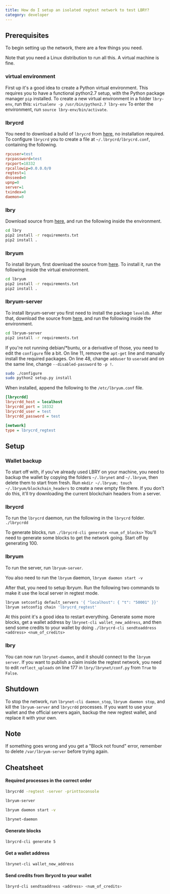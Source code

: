 ```yaml
---
title: How do I setup an isolated regtest network to test LBRY?
category: developer
---
```


## Prerequisites

To begin setting up the network, there are a few things you need.

Note that you need a Linux distribution to run all this. A virtual machine is
fine.

### virtual environment

First up it's a good idea to create a Python virtual environment. This requires
you to have a functional python2.7 setup, with the Python package manager `pip`
installed. To create a new virtual environment in a folder `lbry-env`, run this:
`virtualenv -p /usr/bin/python2.7 lbry-env` To enter the environment, run
`source lbry-env/bin/activate`.

### lbrycrd

You need to download a build of `lbrycrd` from [here](https://github.com/lbryio/lbrycrd/releases/), no installation required.
To configure `lbrycrd` you to create a file at `~/.lbrycrd/lbrycrd.conf`,
containing the following.
```ini
rpcuser=test
rpcpassword=test
rpcport=18332
rpcallowip=0.0.0.0/0
regtest=1
dnsseed=0
upnp=0
server=1
txindex=0
daemon=0
```

### lbry

Download source from [here](https://github.com/lbryio/lbry/releases), and run the following inside the environment.
```bash
cd lbry
pip2 install -r requirements.txt
pip2 install .
```

### lbryum

To install lbryum, first download the source from [here](https://github.com/lbryio/lbryum/releases). To install it, run
the following inside the virtual environment.
```bash
cd lbryum
pip2 install -r requirements.txt
pip2 install .
```


### lbryum-server

To install lbryum-server you first need to install the package `leveldb`. After
that, download the source from [here](https://github.com/lbryio/lbryum-server/releases), and run the following inside the
environment.
```bash
cd lbryum-server
pip2 install -r requirements.txt
```

If you're not running debian/*buntu, or a derivative of those, you need to
edit the `configure` file a bit. On line 11, remove the `apt-get` line and
manually install the required packages. On line 48, change `adduser` to
`useradd` and on the same line, change `--disabled-password` to `-p !`.

```bash
sudo ./configure
sudo python2 setup.py install
```

When installed, append the following to the `/etc/lbryum.conf` file.
```ini
[lbrycrdd]
lbrycrdd_host = localhost
lbrycrdd_port = 18332
lbrycrdd_user = test
lbrycrdd_password = test

[network]
type = lbrycrd_regtest
```

## Setup

### Wallet backup

To start off with, if you've already used LBRY on your machine, you need to
backup the wallet by copying the folders `~/.lbrynet` and `~/.lbryum`, then
delete them to start from fresh. Run
`mkdir ~/.lbryum; touch ~/.lbryum/blockchain_headers` to create a new empty
file there. If you don't do this, it'll try downloading the current blockchain
headers from a server.

### lbrycrd

To run the `lbrycrd` daemon, run the following in the `lbrycrd` folder.
`./lbrycrdd`

To generate blocks, run `./lbrycrd-cli generate <num_of_blocks>`
You'll need to generate some blocks to get the network going.
Start off by generating 100.


### lbryum

To run the server, run `lbryum-server`.

You also need to run the `lbryum` daemon, `lbryum daemon start -v`

After that, you need to setup lbryum. Run the following two commands to make
it use the local server in regtest mode.
```bash
lbryum setconfig default_servers '{ "localhost": { "t": "50001" }}'
lbryum setconfig chain 'lbrycrd_regtest'
```

At this point it's a good idea to restart everything. Generate some more
blocks, get a wallet address by `lbrynet-cli wallet_new_address`, and then
send some credits to your wallet by doing
`./lbrycrd-cli sendtoaddress <address> <num_of_credits>`

### lbry

You can now run `lbrynet-daemon`, and it should connect to the `lbryum server`.
If you want to publish a claim inside the regtest network, you need to edit
`reflect_uploads` on line 177 in `lbry/lbrynet/conf.py` from `True` to `False`.

## Shutdown

To stop the network, run `lbrynet-cli daemon_stop`, `lbryum daemon stop`, and
kill the `lbryum-server` and `lbrycrdd` processes. If you want to use your
wallet and the official servers again, backup the new regtest wallet, and
replace it with your own.

## Note
If something goes wrong and you get a "Block not found" error, remember to
delete `/var/lbryum-server` before trying again.

## Cheatsheet

#### Required processes in the correct order
```bash
lbrycrdd -regtest -server -printtoconsole

lbryum-server

lbryum daemon start -v

lbrynet-daemon
```

#### Generate blocks
```bash
lbrycrd-cli generate 5
```

#### Get a wallet address
```bash
lbrynet-cli wallet_new_address
```

#### Send credits from lbrycrd to your wallet
```bash
lbryrd-cli sendtoaddress <address> <num_of_credits>
```
